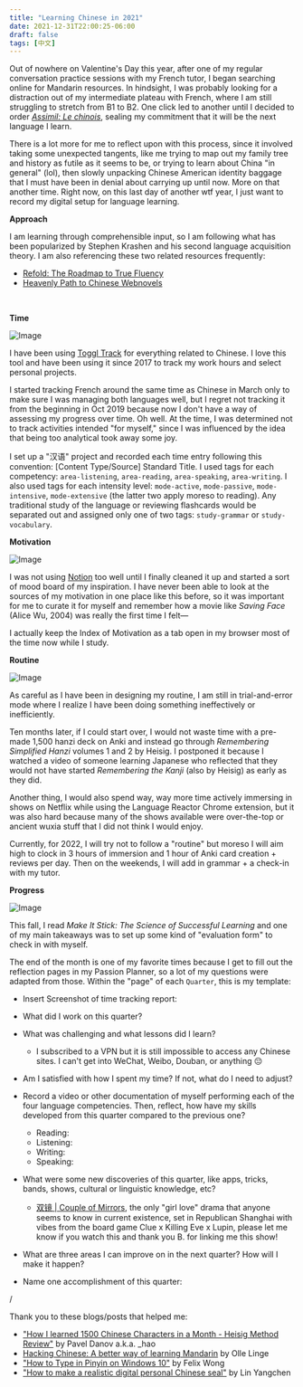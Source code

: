```yaml
---
title: "Learning Chinese in 2021"
date: 2021-12-31T22:00:25-06:00
draft: false
tags: [中文]
---
```

Out of nowhere on Valentine's Day this year, after one of my regular conversation practice sessions with my French tutor, I began searching online for Mandarin resources. In hindsight, I was probably looking for a distraction out of my intermediate plateau with French, where I am still struggling to stretch from B1 to B2. One click led to another until I decided to order [_Assimil: Le chinois_](https://www.assimil.com/en/with-ease/1427-le-chinois-9782700571066.html), sealing my commitment that it will be the next language I learn.

There is a lot more for me to reflect upon with this process, since it involved taking some unexpected tangents, like me trying to map out my family tree and history as futile as it seems to be, or trying to learn about China "in general" (lol), then slowly unpacking Chinese American identity baggage that I must have been in denial about carrying up until now. More on that another time. Right now, on this last day of another wtf year, I just want to record my digital setup for language learning.
<br>

**Approach**

I am learning through comprehensible input, so I am following what has been popularized by Stephen Krashen and his second language acquisition theory. I am also referencing these two related resources frequently:
- [Refold: The Roadmap to True Fluency](https://refold.la)
- [Heavenly Path to Chinese Webnovels](https://docs.google.com/document/d/e/2PACX-1vSjVsapt4NOZx0KuDwgBUfQggTyT15hdgUjHHdqZRnV8LTnzQ5lY-fKjJhV0cb7I06q3x_syq1DyE4H/pub)
<br>

**Time**

![Image](https://d2w9rnfcy7mm78.cloudfront.net/14527496/original_c86e708923268e2766d4aa94b4e70646.png?1640990665?bc=0)

I have been using [Toggl Track](https://track.toggl.com/timer) for everything related to Chinese. I love this tool and have been using it since 2017 to track my work hours and select personal projects.

I started tracking French around the same time as Chinese in March only to make sure I was managing both languages well, but I regret not tracking it from the beginning in Oct 2019 because now I don't have a way of assessing my progress over time. Oh well. At the time, I was determined not to track activities intended "for myself," since I was influenced by the idea that being too analytical took away some joy.

I set up a "汉语" project and recorded each time entry following this convention: [Content Type/Source] Standard Title. I used tags for each competency: `area-listening`,  `area-reading`, `area-speaking`, `area-writing`. I also used tags for each intensity level: `mode-active`, `mode-passive`, `mode-intensive`, `mode-extensive` (the latter two apply moreso to reading). Any traditional study of the language or reviewing flashcards would be separated out and assigned only one of two tags: `study-grammar` or `study-vocabulary`.
<br>

**Motivation**

![Image](https://d2w9rnfcy7mm78.cloudfront.net/14527481/original_d754c8f3e7b16849fbd632b237102ecb.png?1640990447?bc=0)

I was not using [Notion](https://notion.so) too well until I finally cleaned it up and started a sort of mood board of my inspiration. I have never been able to look at the sources of my motivation in one place like this before, so it was important for me to curate it for myself and remember how a movie like _Saving Face_ (Alice Wu, 2004) was really the first time I felt—

I actually keep the Index of Motivation as a tab open in my browser most of the time now while I study.
<br>

**Routine**

![Image](https://d2w9rnfcy7mm78.cloudfront.net/14528323/original_5517b3badfb860513dab459af9b86bb5.png?1641001819?bc=0)

As careful as I have been in designing my routine, I am still in trial-and-error mode where I realize I have been doing something ineffectively or inefficiently.

Ten months later, if I could start over, I would not waste time with a pre-made 1,500 hanzi deck on Anki and instead go through _Remembering Simplified Hanzi_ volumes 1 and 2 by Heisig. I postponed it because I watched a video of someone learning Japanese who reflected that they would not have started _Remembering the Kanji_ (also by Heisig) as early as they did.

Another thing, I would also spend way, way more time actively immersing in shows on Netflix while using the Language Reactor Chrome extension, but it was also hard because many of the shows available were over-the-top or ancient wuxia stuff that I did not think I would enjoy.

Currently, for 2022, I will try not to follow a "routine" but moreso I will aim high to clock in 3 hours of immersion and 1 hour of Anki card creation + reviews per day. Then on the weekends, I will add in grammar + a check-in with my tutor.
<br>

**Progress**

![Image](https://d2w9rnfcy7mm78.cloudfront.net/14527571/original_da85f2cdf8084be8a32428d46c949012.png?1640991160?bc=0)

This fall, I read _Make It Stick: The Science of Successful Learning_ and one of my main takeaways was to set up some kind of "evaluation form" to check in with myself.

The end of the month is one of my favorite times because I get to fill out the reflection pages in my Passion Planner, so a lot of my questions were adapted from those. Within the "page" of each `Quarter`, this is my template:

- Insert Screenshot of time tracking report:
- What did I work on this quarter?
- What was challenging and what lessons did I learn?
   - I subscribed to a VPN but it is still impossible to access any Chinese sites. I can't get into WeChat, Weibo, Douban, or anything :pensive:
- Am I satisfied with how I spent my time? If not, what do I need to adjust?
- Record a video or other documentation of myself performing each of the four language competencies. Then, reflect, how have my skills developed from this quarter compared to the previous one?

   - Reading:
   - Listening:
   - Writing:
   - Speaking:

- What were some new discoveries of this quarter, like apps, tricks, bands, shows, cultural or linguistic knowledge, etc?
   - [双镜 | Couple of Mirrors](https://youtu.be/GU4DJf2_jqE), the only "girl love" drama that anyone seems to know in current existence, set in Republican Shanghai with vibes from the board game Clue x Killing Eve x Lupin, please let me know if you watch this and thank you B. for linking me this show!

- What are three areas I can improve on in the next quarter? How will I make it happen?
- Name one accomplishment of this quarter:

/

Thank you to these blogs/posts that helped me:

- ["How I learned 1500 Chinese Characters in a Month - Heisig Method Review"](https://underscorehao.net/2020/05/learning-1500-chinese-characters-in-a-month-heisig-method-review/) by Pavel Danov a.k.a. _hao
- [Hacking Chinese: A better way of learning Mandarin](https://www.hackingchinese.com/) by Olle Linge
- ["How to Type in Pinyin on Windows 10"](https://felixwong.com/2019/11/how-to-type-pinyin-in-windows-10/) by Felix Wong
- ["How to make a realistic digital personal Chinese seal"](https://linyangchen.wordpress.com/2013/02/02/how-to-make-a-realistic-digital-personal-chinese-seal/) by Lin Yangchen
